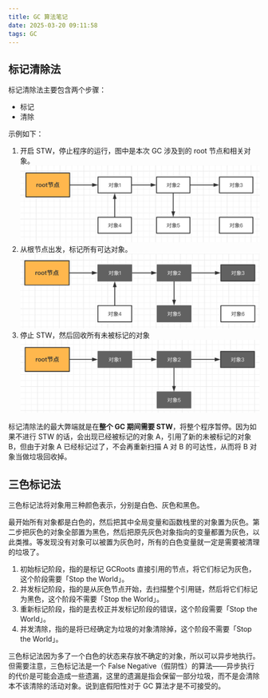 ```yaml
---
title: GC 算法笔记
date: 2025-03-20 09:11:58
tags: GC
---
```

## 标记清除法
标记清除法主要包含两个步骤：
- 标记
- 清除

示例如下：
1. 开启 STW，停止程序的运行，图中是本次 GC 涉及到的 root 节点和相关对象。
![mark-sweep-1](../img/garbage-collection/mark-sweep-1.png)
1. 从根节点出发，标记所有可达对象。
![mark-sweep-2](../img/garbage-collection/mark-sweep-2.png)
1. 停止 STW，然后回收所有未被标记的对象
![mark-sweep-3](../img/garbage-collection/mark-sweep-3.png)

标记清除法的最大弊端就是在**整个 GC 期间需要 STW**，将整个程序暂停。因为如果不进行 STW 的话，会出现已经被标记的对象 A，引用了新的未被标记的对象 B，但由于对象 A 已经标记过了，不会再重新扫描 A 对 B 的可达性，从而将 B 对象当做垃圾回收掉。

## 三色标记法
三色标记法将对象用三种颜色表示，分别是白色、灰色和黑色。

最开始所有对象都是白色的，然后把其中全局变量和函数栈里的对象置为灰色。第二步把灰色的对象全部置为黑色，然后把原先灰色对象指向的变量都置为灰色，以此类推。等发现没有对象可以被置为灰色时，所有的白色变量就一定是需要被清理的垃圾了。

1. 初始标记阶段，指的是标记 GCRoots 直接引用的节点，将它们标记为灰色，这个阶段需要「Stop the World」。
2. 并发标记阶段，指的是从灰色节点开始，去扫描整个引用链，然后将它们标记为黑色，这个阶段不需要「Stop the World」。
3. 重新标记阶段，指的是去校正并发标记阶段的错误，这个阶段需要「Stop the World」。
4. 并发清除，指的是将已经确定为垃圾的对象清除掉，这个阶段不需要「Stop the World」。

三色标记法因为多了一个白色的状态来存放不确定的对象，所以可以异步地执行。但需要注意，三色标记法是一个 False Negative（假阴性）的算法——异步执行的代价是可能会造成一些遗漏，这里的遗漏是指会保留一部分垃圾，而不是会清除本不该清除的活动对象。说到底假阳性对于 GC 算法才是不可接受的。